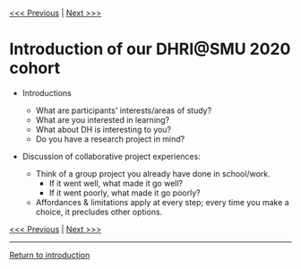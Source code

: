 
[<<< Previous](logistics.md) | [Next >>>](DHRI.md) 

# Introduction of our DHRI@SMU 2020 cohort

* Introductions
    * What are participants' interests/areas of study?  
    * What are you interested in learning? 
    * What about DH is interesting to you?  
    * Do you have a research project in mind? 

*  Discussion of collaborative project experiences:  
    * Think of a group project you already have done in school/work. 
        * If it went well, what made it go well? 
        * If it went poorly, what made it go poorly? 
    * Affordances & limitations apply at every step; every time you make a choice, it precludes other options.  


[<<< Previous](logistics.md) | [Next >>>](DHRI.md)   

----
[Return to introduction](https://github.com/SouthernMethodistUniversity/intro)


